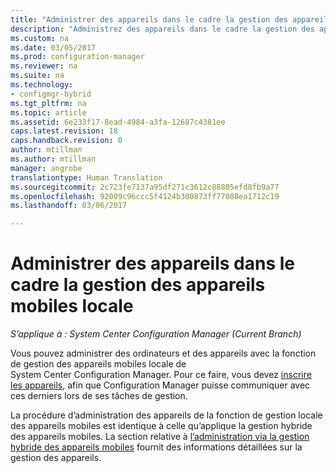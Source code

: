 ```yaml
---
title: "Administrer des appareils dans le cadre la gestion des appareils mobiles locale | Microsoft Docs"
description: "Administrez des appareils dans le cadre la gestion des appareils mobiles locale avec Configuration Manager."
ms.custom: na
ms.date: 03/05/2017
ms.prod: configuration-manager
ms.reviewer: na
ms.suite: na
ms.technology:
- configmgr-hybrid
ms.tgt_pltfrm: na
ms.topic: article
ms.assetid: 6e233f17-8ead-4984-a3fa-12687c4381ee
caps.latest.revision: 18
caps.handback.revision: 0
author: mtillman
ms.author: mtillman
manager: angrobe
translationtype: Human Translation
ms.sourcegitcommit: 2c723fe7137a95df271c3612c88805efd8fb9a77
ms.openlocfilehash: 92009c96ccc5f4124b300873ff77088ea1712c19
ms.lasthandoff: 03/06/2017

---
```

# <a name="manage-devices-for-on-premises-mobile-device-management"></a>Administrer des appareils dans le cadre la gestion des appareils mobiles locale

*S’applique à : System Center Configuration Manager (Current Branch)*

Vous pouvez administrer des ordinateurs et des appareils avec la fonction de gestion des appareils mobiles locale de System Center Configuration Manager. Pour ce faire, vous devez [inscrire les appareils](enroll-devices-on-premises-mdm.md), afin que Configuration Manager puisse communiquer avec ces derniers lors de ses tâches de gestion.

La procédure d’administration des appareils de la fonction de gestion locale des appareils mobiles est identique à celle qu’applique la gestion hybride des appareils mobiles. La section relative à [l’administration via la gestion hybride des appareils mobiles](wipe-lock-reset-devices.md) fournit des informations détaillées sur la gestion des appareils.

